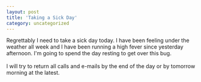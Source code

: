 ```yaml
---
layout: post
title: 'Taking a Sick Day'
category: uncategorized
---
```


Regrettably I need to take a sick day today.  I have been feeling under the weather all week and I have been running a high fever since yesterday afternoon.  I'm going to spend the day resting to get over this bug.<br /><br />I will try to return all calls and e-mails by the end of the day or by tomorrow morning at the latest.
